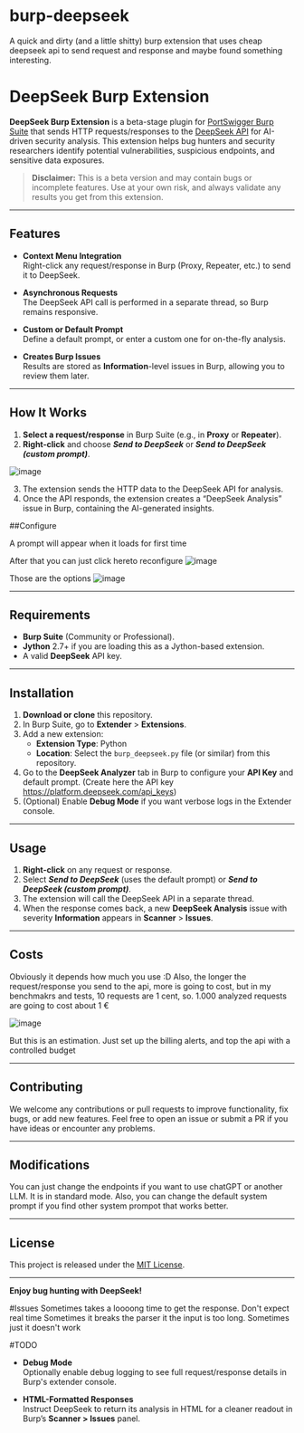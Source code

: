 # burp-deepseek
A quick and dirty (and a little shitty) burp extension that uses cheap deepseek api to send request and response and maybe found something interesting.

# DeepSeek Burp Extension

**DeepSeek Burp Extension** is a beta-stage plugin for [PortSwigger Burp Suite](https://portswigger.net/burp) that sends HTTP requests/responses to the [DeepSeek API](https://api.deepseek.com) for AI-driven security analysis. This extension helps bug hunters and security researchers identify potential vulnerabilities, suspicious endpoints, and sensitive data exposures.

> **Disclaimer:** This is a beta version and may contain bugs or incomplete features. Use at your own risk, and always validate any results you get from this extension.

---

## Features

- **Context Menu Integration**  
  Right-click any request/response in Burp (Proxy, Repeater, etc.) to send it to DeepSeek.  

- **Asynchronous Requests**  
  The DeepSeek API call is performed in a separate thread, so Burp remains responsive.  

- **Custom or Default Prompt**  
  Define a default prompt, or enter a custom one for on-the-fly analysis.  

- **Creates Burp Issues**  
  Results are stored as **Information**-level issues in Burp, allowing you to review them later.

---

## How It Works

1. **Select a request/response** in Burp Suite (e.g., in **Proxy** or **Repeater**).  
2. **Right-click** and choose **_Send to DeepSeek_** or **_Send to DeepSeek (custom prompt)_**.

![image](https://github.com/user-attachments/assets/4844b45f-003a-43ce-a65e-e4c0d47071b8)


3. The extension sends the HTTP data to the DeepSeek API for analysis.  
4. Once the API responds, the extension creates a “DeepSeek Analysis” issue in Burp, containing the AI-generated insights.


##Configure 

A prompt will appear when it loads for first time 


After that you can just click hereto reconfigure
![image](https://github.com/user-attachments/assets/af70e918-b636-4449-be81-c460bd118752)


Those are the options
![image](https://github.com/user-attachments/assets/6e54c6b8-59d8-426f-94e0-4e6b7901fef7)


---

## Requirements

- **Burp Suite** (Community or Professional).  
- **Jython** 2.7+ if you are loading this as a Jython-based extension.  
- A valid **DeepSeek** API key.

---

## Installation

1. **Download or clone** this repository.  
2. In Burp Suite, go to **Extender** > **Extensions**.  
3. Add a new extension:
   - **Extension Type**: Python  
   - **Location**: Select the `burp_deepseek.py` file (or similar) from this repository.  
4. Go to the **DeepSeek Analyzer** tab in Burp to configure your **API Key** and default prompt.  (Create here the API key https://platform.deepseek.com/api_keys)
5. (Optional) Enable **Debug Mode** if you want verbose logs in the Extender console.

---

## Usage

1. **Right-click** on any request or response.  
2. Select **_Send to DeepSeek_** (uses the default prompt) or **_Send to DeepSeek (custom prompt)_**.  
3. The extension will call the DeepSeek API in a separate thread.  
4. When the response comes back, a new **DeepSeek Analysis** issue with severity **Information** appears in **Scanner** > **Issues**.

---


## Costs

Obviously it depends how much you use :D
Also, the longer the request/response you send to the api, more is going to cost, but in my benchmakrs and tests, 10 requests are 1 cent, so.
1.000 analyzed requests are going to cost about 1 €


![image](https://github.com/user-attachments/assets/bf03ceb6-6048-4c8f-bf5f-6b2ae475d679)

But this is an estimation. Just set up the billing alerts, and top the api with a controlled budget



---

## Contributing

We welcome any contributions or pull requests to improve functionality, fix bugs, or add new features. Feel free to open an issue or submit a PR if you have ideas or encounter any problems.

---

## Modifications

You can just change the endpoints if you want to use chatGPT or another LLM. It is in standard mode.
Also, you can change the default system prompt if you find other system prompot that works better. 

---

## License

This project is released under the [MIT License](LICENSE).  

---

**Enjoy bug hunting with DeepSeek!**


#Issues
Sometimes takes a loooong time to get the response. Don't expect real time
Sometimes it breaks the parser it the input is too long.
Sometimes just it doesn't work



#TODO
- **Debug Mode**  
  Optionally enable debug logging to see full request/response details in Burp's extender console.  

- **HTML-Formatted Responses**  
  Instruct DeepSeek to return its analysis in HTML for a cleaner readout in Burp’s **Scanner > Issues** panel.  
